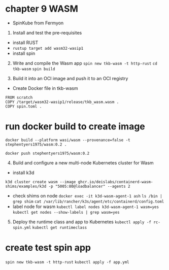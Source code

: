 # chapter 9 WASM
* SpinKube from Fermyon

1. Install and test the pre-requisites
* install RUST
* `rustup target add wasm32-wasip1`
* install spin

2. Write and compile the Wasm app
`spin new tkb-wasm -t http-rust`
`cd tkb-wasm`
`spin build`

3. Build it into an OCI image and push it to an OCI registry
* Create Docker file in tkb-wasm
```
FROM scratch
COPY /target/wasm32-wasip1/release/tkb_wasm.wasm .
COPY spin.toml .
```
# run docker build to create image
```
docker build --platform wasi/wasm --provenance=false -t stephentyers1975/wasm:0.2 .
```
```
docker push stephentyers1975/wasm:0.2
```

4. Build and configure a new multi-node Kubernetes cluster for
Wasm
* install k3d
```
k3d cluster create wasm --image ghcr.io/deislabs/containerd-wasm-shims/examples/k3d -p "5005:80@loadbalancer" --agents 2
```
* check shims on node
`docker exec -it k3d-wasm-agent-1 ash`
`ls /bin | grep shim`
`cat /var/lib/rancher/k3s/agent/etc/containerd/config.toml`
* label node for wasm
`kubectl label nodes k3d-wasm-agent-1 wasm=yes`
`kubectl get nodes --show-labels | grep wasm=yes`
5. Deploy the runtime class and app to Kubernetes
`kubectl apply -f rc-spin.yml`
`kubectl get runtimeclass`
# create test spin app
`spin new tkb-wasm -t http-rust`
`kubectl apply -f app.yml`